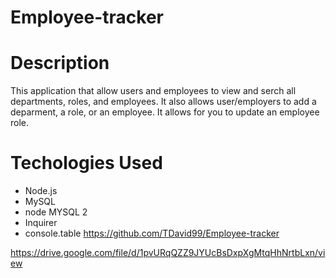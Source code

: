 # Employee-tracker

# Description 
This application that allow users and employees to view and serch all departments, roles, and employees. It also allows user/employers to add a deparment, a role, or an employee. It allows for you to update an employee role.

# Techologies Used
- Node.js
- MySQL
- node MYSQL 2
- Inquirer
- console.table
https://github.com/TDavid99/Employee-tracker

https://drive.google.com/file/d/1pvURqQZZ9JYUcBsDxpXgMtqHhNrtbLxn/view

